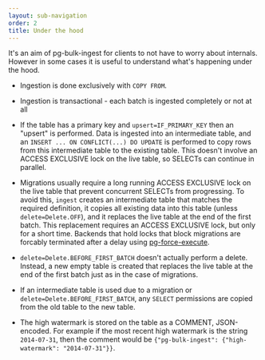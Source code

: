 ```yaml
---
layout: sub-navigation
order: 2
title: Under the hood
---
```


It's an aim of pg-bulk-ingest for clients to not have to worry about internals. However in some cases it is useful to understand what's happening under the hood.

- Ingestion is done exclusively with `COPY FROM`.

- Ingestion is transactional - each batch is ingested completely or not at all

- If the table has a primary key and `upsert=IF_PRIMARY_KEY` then an "upsert" is performed. Data is ingested into an intermediate table, and an `INSERT ... ON CONFLICT(...) DO UPDATE` is performed to copy rows from this intermediate table to the existing table. This doesn't involve an ACCESS EXCLUSIVE lock on the live table, so SELECTs can continue in parallel.

- Migrations usually require a long running ACCESS EXCLUSIVE lock on the live table that prevent concurrent SELECTs from progressing. To avoid this, `ingest` creates an intermediate table that matches the required definition, it copies all existing data into this table (unless `delete=Delete.OFF`), and it replaces the live table at the end of the first batch. This replacement requires an ACCESS EXCLUSIVE lock, but only for a short time. Backends that hold locks that block migrations are forcably terminated after a delay using [pg-force-execute](https://github.com/uktrade/pg-force-execute).

- `delete=Delete.BEFORE_FIRST_BATCH` doesn't actually perform a delete. Instead, a new empty table is created that replaces the live table at the end of the first batch just as in the case of migrations.

- If an intermediate table is used due to a migration or `delete=Delete.BEFORE_FIRST_BATCH`, any `SELECT` permissions are copied from the old table to the new table.

- The high watermark is stored on the table as a COMMENT, JSON-encoded. For example if the most recent high watermark is the string `2014-07-31`, then the comment would be `{"pg-bulk-ingest": {"high-watermark": "2014-07-31"}}`.
